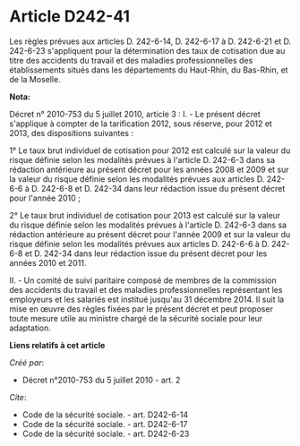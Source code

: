 # Article D242-41

Les règles prévues aux articles D. 242-6-14, D. 242-6-17 à D. 242-6-21 et D. 242-6-23 s'appliquent pour la détermination des
taux de cotisation due au titre des accidents du travail et des maladies professionnelles des établissements situés dans les
départements du Haut-Rhin, du Bas-Rhin, et de la Moselle.

**Nota:**

Décret n° 2010-753 du 5 juillet 2010, article 3 : I. - Le présent décret s'applique à compter de la tarification 2012, sous
réserve, pour 2012 et 2013, des dispositions suivantes :

1° Le taux brut individuel de cotisation pour 2012 est calculé sur la valeur du risque définie selon les modalités prévues à
l'article D. 242-6-3 dans sa rédaction antérieure au présent décret pour les années 2008 et 2009 et sur la valeur du risque
définie selon les modalités prévues aux articles D. 242-6-6 à D. 242-6-8 et D. 242-34 dans leur rédaction issue du présent
décret pour l'année 2010 ;

2° Le taux brut individuel de cotisation pour 2013 est calculé sur la valeur du risque définie selon les modalités prévues à
l'article D. 242-6-3 dans sa rédaction antérieure au présent décret pour l'année 2009 et sur la valeur du risque définie
selon les modalités prévues aux articles D. 242-6-6 à D. 242-6-8 et D. 242-34 dans leur rédaction issue du présent décret
pour les années 2010 et 2011.

II. - Un comité de suivi paritaire composé de membres de la commission des accidents du travail et des maladies
professionnelles représentant les employeurs et les salariés est institué jusqu'au 31 décembre 2014. Il suit la mise en œuvre
des règles fixées par le présent décret et peut proposer toute mesure utile au ministre chargé de la sécurité sociale pour
leur adaptation.

**Liens relatifs à cet article**

_Créé par_:

  - Décret n°2010-753 du 5 juillet 2010 - art. 2

_Cite_:

  - Code de la sécurité sociale. - art. D242-6-14
  - Code de la sécurité sociale. - art. D242-6-17
  - Code de la sécurité sociale. - art. D242-6-23
